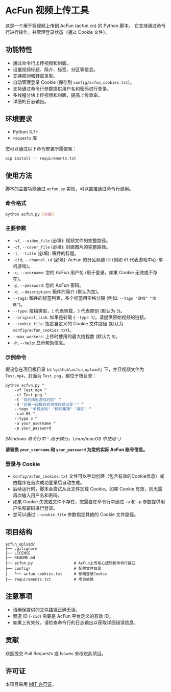 # AcFun 视频上传工具

这是一个用于将视频上传到 AcFun (acfun.cn) 的 Python 脚本。
它支持通过命令行进行操作，并管理登录状态（通过 Cookie 文件）。

## 功能特性

*   通过命令行上传视频和封面。
*   设置视频标题、简介、标签、分区等信息。
*   支持原创和转载类型。
*   自动管理登录 Cookie (保存到 `config/acfun_cookies.txt`)。
*   支持通过命令行参数提供用户名和密码进行登录。
*   多线程分块上传视频和封面，提高上传效率。
*   详细的日志输出。

## 环境要求

*   Python 3.7+
*   `requests` 库

您可以通过以下命令安装所需依赖：

```bash
pip install -r requirements.txt
```

## 使用方法

脚本的主要功能通过 `acfun.py` 实现，可以直接通过命令行调用。

### 命令格式

```bash
python acfun.py [参数]
```

### 主要参数

*   `-vf`, `--video_file` (必填): 视频文件的完整路径。
*   `-cf`, `--cover_file` (必填): 封面图片的完整路径。
*   `-t`, `--title` (必填): 稿件的标题。
*   `-cid`, `--channel_id` (必填): AcFun 的分区频道 ID (例如 `63` 代表游戏中心-单机游戏)。
*   `-u`, `--username`: 您的 AcFun 用户名 (用于登录，如果 Cookie 无效或不存在)。
*   `-p`, `--password`: 您的 AcFun 密码。
*   `-d`, `--description`: 稿件的简介 (默认为空)。
*   `--tags`: 稿件的标签列表，多个标签用空格分隔 (例如: `--tags "游戏" "攻略"`)。
*   `--type`: 投稿类型，`1` 代表转载，`3` 代表原创 (默认为 `3`)。
*   `--original_link`: 如果是转载 (`--type 1`)，请提供原始视频的链接。
*   `--cookie_file`: 指定自定义的 Cookie 文件路径 (默认为 `config/acfun_cookies.txt`)。
*   `--max_workers`: 上传时使用的最大线程数 (默认为 `5`)。
*   `-h`, `--help`: 显示帮助信息。

### 示例命令

假设您在项目根目录 (`d:\github\acfun_upload\`) 下，并且视频文件为 `Test.mp4`，封面为 `Test.png`，都位于根目录：

```bash
python acfun.py ^
    -vf Test.mp4 ^
    -cf Test.png ^
    -t "我的精彩游戏时刻" ^
    -d "这是一段精彩的游戏视频记录！" ^
    --tags "单机游戏" "精彩集锦" "娱乐" ^
    -cid 63 ^
    --type 3 ^
    -u your_username ^
    -p your_password
```

*(Windows 命令行中 `^` 用于换行，Linux/macOS 中使用 `\`)*

**请替换 `your_username` 和 `your_password` 为您的实际 AcFun 账号信息。**

### 登录与 Cookie

*   `config/acfun_cookies.txt` 文件可以手动创建（包含有效的Cookie信息）或由程序在首次成功登录后自动生成。
*   后续运行时，脚本会尝试从此文件加载 Cookie。如果 Cookie 有效，则无需再次输入用户名和密码。
*   如果 Cookie 失效或文件不存在，您需要在命令行中通过 `-u` 和 `-p` 参数提供用户名和密码进行登录。
*   您可以通过 `--cookie_file` 参数指定其他的 Cookie 文件路径。

## 项目结构

```
acfun_upload/
├── .gitignore
├── LICENSE
├── README.md
├── acfun.py                  # AcFun上传核心逻辑和命令行接口
├── config/                   # 配置文件目录
│   └── acfun_cookies.txt     # 存储登录Cookie
├── requirements.txt          # 项目依赖
```

## 注意事项

*   请确保提供的文件路径正确无误。
*   频道 ID (`-cid`) 需要是 AcFun 平台定义的有效 ID。
*   如果上传失败，请检查命令行的日志输出以获取详细错误信息。

## 贡献

欢迎提交 Pull Requests 或 Issues 来改进此项目。

## 许可证

本项目采用 [MIT 许可证](LICENSE)。
